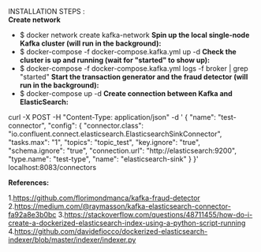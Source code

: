 INSTALLATION STEPS : <br>
**Create network**
- $ docker network create kafka-network
**Spin up the local single-node Kafka cluster (will run in the background):**
- $ docker-compose -f docker-compose.kafka.yml up -d
**Check the cluster is up and running (wait for "started" to show up):**
- $ docker-compose -f docker-compose.kafka.yml logs -f broker | grep "started"
**Start the transaction generator and the fraud detector (will run in the background):**
- $ docker-compose up -d
**Create connection between Kafka and ElasticSearch:**

curl -X POST -H "Content-Type: application/json" -d '
{
  "name": "test-connector",
  "config": {
    "connector.class": "io.confluent.connect.elasticsearch.ElasticsearchSinkConnector",
    "tasks.max": "1",
    "topics": "topic_test",
    "key.ignore": "true",
    "schema.ignore": "true",
    "connection.url": "http://elasticsearch:9200",
    "type.name": "test-type",
    "name": "elasticsearch-sink"
  }
}' localhost:8083/connectors


**References:**

1.https://github.com/florimondmanca/kafka-fraud-detector
2.https://medium.com/@raymasson/kafka-elasticsearch-connector-fa92a8e3b0bc
3.https://stackoverflow.com/questions/48711455/how-do-i-create-a-dockerized-elasticsearch-index-using-a-python-script-running
4.https://github.com/davidefiocco/dockerized-elasticsearch-indexer/blob/master/indexer/indexer.py
